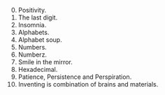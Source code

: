 0. Positivity.
1. The last digit.
2. Insomnia.
3. Alphabets.
4. Alphabet soup.
5. Numbers.
6. Numberz.
7. Smile in the mirror.
8. Hexadecimal.
9. Patience, Persistence and Perspiration.
10. Inventing is combination of brains and materials.

